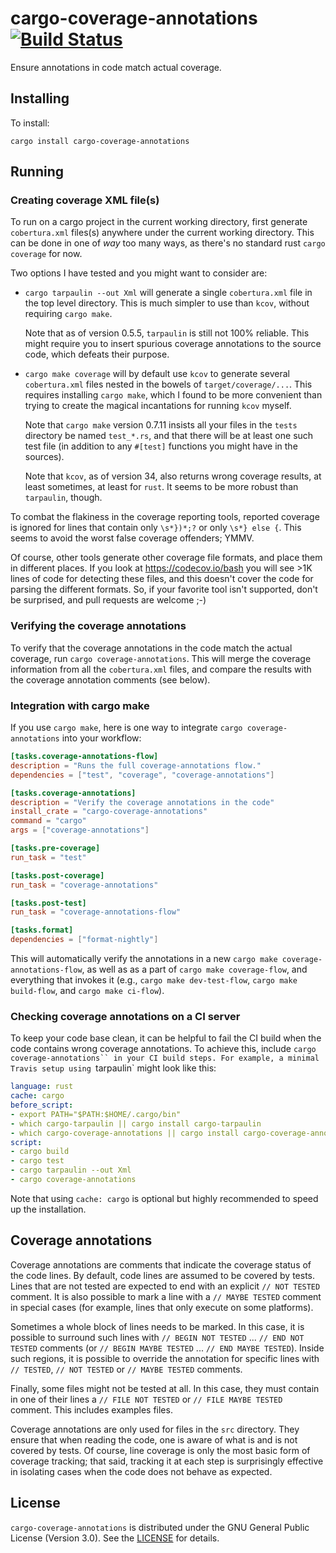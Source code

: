 # cargo-coverage-annotations [![Build Status](https://api.travis-ci.org/orenbenkiki/cargo-coverage-annotations.svg?branch=master)](https://travis-ci.org/orenbenkiki/cargo-coverage-annotations)

Ensure annotations in code match actual coverage.

## Installing

To install:

```
cargo install cargo-coverage-annotations
```

## Running

### Creating coverage XML file(s)

To run on a cargo project in the current working directory, first generate
`cobertura.xml` files(s) anywhere under the current working directory. This can
be done in one of _way_ too many ways, as there's no standard rust `cargo
coverage` for now.

Two options I have tested and you might want to consider are:

* `cargo tarpaulin --out Xml` will generate a single `cobertura.xml` file in the
  top level directory. This is much simpler to use than `kcov`, without
  requiring `cargo make`.

  Note that as of version 0.5.5, `tarpaulin` is still not 100% reliable. This
  might require you to insert spurious coverage annotations to the source code,
  which defeats their purpose.

* `cargo make coverage` will by default use `kcov` to generate several
  `cobertura.xml` files nested in the bowels of `target/coverage/...`. This
  requires installing `cargo make`, which I found to be more convenient than
  trying to create the magical incantations for running `kcov` myself.

  Note that `cargo make` version 0.7.11 insists all your files in the `tests`
  directory be named `test_*.rs`, and that there will be at least one such test
  file (in addition to any `#[test]` functions you might have in the sources).

  Note that `kcov`, as of version 34, also returns wrong coverage results, at
  least sometimes, at least for `rust`. It seems to be more robust than
  `tarpaulin`, though.

To combat the flakiness in the coverage reporting tools, reported coverage is
ignored for lines that contain only `\s*})*;?` or only `\s*} else {`. This seems
to avoid the worst false coverage offenders; YMMV.

Of course, other tools generate other coverage file formats, and place them in
different places. If you look at https://codecov.io/bash you will see >1K lines
of code for detecting these files, and this doesn't cover the code for parsing
the different formats. So, if your favorite tool isn't supported, don't be
surprised, and pull requests are welcome ;-)

### Verifying the coverage annotations

To verify that the coverage annotations in the code match the actual coverage,
run `cargo coverage-annotations`. This will merge the coverage information from
all the `cobertura.xml` files, and compare the results with the coverage
annotation comments (see below).

### Integration with cargo make

If you use `cargo make`, here is one way to
integrate `cargo coverage-annotations` into your workflow:

```toml
[tasks.coverage-annotations-flow]
description = "Runs the full coverage-annotations flow."
dependencies = ["test", "coverage", "coverage-annotations"]

[tasks.coverage-annotations]
description = "Verify the coverage annotations in the code"
install_crate = "cargo-coverage-annotations"
command = "cargo"
args = ["coverage-annotations"]

[tasks.pre-coverage]
run_task = "test"

[tasks.post-coverage]
run_task = "coverage-annotations"

[tasks.post-test]
run_task = "coverage-annotations-flow"

[tasks.format]
dependencies = ["format-nightly"]
```

This will automatically verify the annotations in a new `cargo make
coverage-annotations-flow`, as well as as a part of `cargo make
coverage-flow`, and everything that invokes it (e.g., `cargo make
dev-test-flow`, `cargo make build-flow`, and `cargo make ci-flow`).

### Checking coverage annotations on a CI server

To keep your code base clean, it can be helpful to fail the CI build when the
code contains wrong coverage annotations. To achieve this, include `cargo
coverage-annotations`` in your CI build steps. For example, a minimal Travis
setup using `tarpaulin` might look like this:

```yaml
language: rust
cache: cargo
before_script:
- export PATH="$PATH:$HOME/.cargo/bin"
- which cargo-tarpaulin || cargo install cargo-tarpaulin
- which cargo-coverage-annotations || cargo install cargo-coverage-annotations
script:
- cargo build
- cargo test
- cargo tarpaulin --out Xml
- cargo coverage-annotations
```

Note that using `cache: cargo` is optional but highly recommended to speed up
the installation.

## Coverage annotations

Coverage annotations are comments that indicate the coverage status of the code
lines. By default, code lines are assumed to be covered by tests. Lines
that are not tested are expected to end with an explicit `// NOT TESTED` comment.
It is also possible to mark a line with a `// MAYBE TESTED` comment in
special cases (for example, lines that only execute on some platforms).

Sometimes a whole block of lines needs to be marked. In this case, it is
possible to surround such lines with `// BEGIN NOT TESTED` ... `// END NOT
TESTED` comments (or `// BEGIN MAYBE TESTED` ... `// END MAYBE TESTED`).
Inside such regions, it is possible to override the annotation for specific
lines with `// TESTED`, `// NOT TESTED` or `// MAYBE TESTED` comments.

Finally, some files might not be tested at all. In this case, they must contain
in one of their lines a `// FILE NOT TESTED` or `// FILE MAYBE TESTED` comment.
This includes examples files.

Coverage annotations are only used for files in the `src` directory. They ensure
that when reading the code, one is aware of what is and is not covered by tests.
Of course, line coverage is only the most basic form of coverage tracking; that
said, tracking it at each step is surprisingly effective in isolating cases when
the code does not behave as expected.

## License

`cargo-coverage-annotations` is distributed under the GNU General Public License
(Version 3.0). See the [LICENSE](LICENSE.txt) for details.
